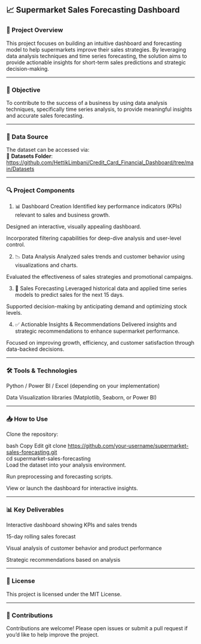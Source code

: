 ## 📈 Supermarket Sales Forecasting Dashboard

### 📌 Project Overview
This project focuses on building an intuitive dashboard and forecasting model to help supermarkets improve their sales strategies. By leveraging data analysis techniques and time series forecasting, the solution aims to provide actionable insights for short-term sales predictions and strategic decision-making.

---

### 🧠 Objective
To contribute to the success of a business by using data analysis techniques, specifically time series analysis, to provide meaningful insights and accurate sales forecasting.

---

### 📁 Data Source  
The dataset can be accessed via:  
📌 **Datasets Folder**: https://github.com/HettikLimbani/Credit_Card_Financial_Dashboard/tree/main/Datasets

---

### 🔍 Project Components
1. 📊 Dashboard Creation
Identified key performance indicators (KPIs) relevant to sales and business growth.

Designed an interactive, visually appealing dashboard.

Incorporated filtering capabilities for deep-dive analysis and user-level control.

2. 📉 Data Analysis
Analyzed sales trends and customer behavior using visualizations and charts.

Evaluated the effectiveness of sales strategies and promotional campaigns.

3. 📆 Sales Forecasting
Leveraged historical data and applied time series models to predict sales for the next 15 days.

Supported decision-making by anticipating demand and optimizing stock levels.

4. ✅ Actionable Insights & Recommendations
Delivered insights and strategic recommendations to enhance supermarket performance.

Focused on improving growth, efficiency, and customer satisfaction through data-backed decisions.

---

### 🛠️ Tools & Technologies
Python / Power BI / Excel (depending on your implementation)

Data Visualization libraries (Matplotlib, Seaborn, or Power BI)

---

### 📥 How to Use
Clone the repository:

bash
Copy
Edit
git clone https://github.com/your-username/supermarket-sales-forecasting.git  
cd supermarket-sales-forecasting  
Load the dataset into your analysis environment.

Run preprocessing and forecasting scripts.

View or launch the dashboard for interactive insights.

---

### 📊 Key Deliverables
Interactive dashboard showing KPIs and sales trends

15-day rolling sales forecast

Visual analysis of customer behavior and product performance

Strategic recommendations based on analysis

---

### 📜 License
This project is licensed under the MIT License.

---

### 🤝 Contributions
Contributions are welcome! Please open issues or submit a pull request if you’d like to help improve the project.
